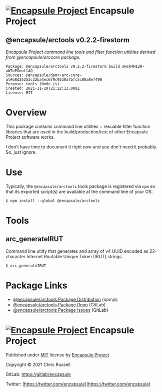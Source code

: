 # [![Encapsule Project](https://encapsule.io/images/blue-burst-encapsule.io-icon-72x72.png "Encapsule Project")](https://encapsule.io) Encapsule Project

## @encapsule/arctools v0.2.2-firestorm

_Encapsule Project command line tools and filter function utilities derived from @encapsule/arccore package._

```
Package: @encapsule/arctools v0.2.2-firestorm build oHcK4HI2R-uWToPGoutlAQ
Sources: @encapsule/dpmr-arc-core-at#b8d25253c32ba4ec679c9530a7bfc5c88a8ef490
Purpose: tools (Node.js)
Created: 2021-11-10T21:22:13.000Z
License: MIT
```

# Overview

This package contains command line utilities + resuable filter function libraries that are used in the build/production/test of other Encapsule Project software works.

I don't have time to document it right now and you don't need it probably. So, just ignore.

# Use

Typically, the `@encapsule/arctools` tools package is registered via `npm` so that its exported script(s) are available at the command line of your OS:

```
$ npm install --global @encapsule/arctools
```

# Tools

## arc_generateIRUT

Command line utilty that generates and array of v4 UUID encoded as 22-character Internet Routable Unique Token (IRUT) strings.

```
$ arc_generateIRUT
```

# Package Links

- [@encapsule/arctools Package Distribution](https://npmjs.com/package/@encapsule/arctools/v/0.2.2) (npmjs)
- [@encapsule/arctools Package Repo](https://gitlab.com/encapsule/arctools) (GitLab)
- [@encapsule/arctools Package Issues](https://gitlab.com/encapsule/arctools/-/issues) (GitLab)

# [![Encapsule Project](https://encapsule.io/images/blue-burst-encapsule.io-icon-72x72.png "Encapsule Project")](https://encapsule.io) Encapsule Project

Published under [MIT](./LICENSE) license by [Encapsule Project](https://encapsule.io)

Copyright &copy; 2021 Chris Russell

GitLab: [https://gitlab/encapsule](https://gitlab.encapsule)

Twitter: [https://twitter.com/encapsule](https://twitter.com/encapsule)